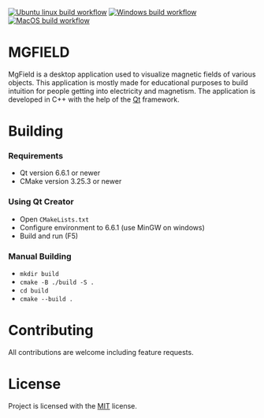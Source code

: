 [![Ubuntu linux build workflow](https://github.com/Abdul-AZ/mgfield/actions/workflows/ubuntu_build.yml/badge.svg?branch=master&event=push)](https://github.com/Abdul-AZ/mgfield/actions/workflows/ubuntu_build.yml) [![Windows build workflow](https://github.com/Abdul-AZ/mgfield/actions/workflows/windows_build.yml/badge.svg?branch=master&event=push)](https://github.com/Abdul-AZ/mgfield/actions/workflows/windows_build.yml) [![MacOS build workflow](https://github.com/Abdul-AZ/mgfield/actions/workflows/macos_build.yml/badge.svg?branch=master&event=push)](https://github.com/Abdul-AZ/mgfield/actions/workflows/macos_build.yml)
# MGFIELD
MgField is a desktop application used to visualize magnetic fields of various objects. This application is mostly made for educational purposes to build intuition for people getting into electricity and magnetism. The application is developed in C++ with the help of the [Qt](https://www.qt.io/) framework.

# Building
### Requirements
- Qt version 6.6.1 or newer
- CMake version 3.25.3 or newer
### Using Qt Creator 
- Open ```CMakeLists.txt```
- Configure environment to 6.6.1 (use MinGW on windows)
- Build and run (F5)
### Manual Building 
- ```mkdir build```
- ```cmake -B ./build -S .```
- ```cd build```
- ```cmake --build .```

# Contributing
All contributions are welcome including feature requests.

# License
Project is licensed with the [MIT](https://opensource.org/license/mit) license.

